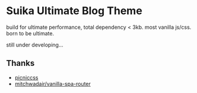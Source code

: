 # Suika Ultimate Blog Theme
build for ultimate performance, total dependency < 3kb. most vanilla js/css. born to be ultimate.

still under developing...


## Thanks
+ [picniccss](https://picnicss.com/)
+ [mitchwadair/vanilla-spa-router](https://github.com/mitchwadair/vanilla-spa-router)